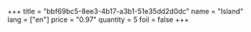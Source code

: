 +++
title = "bbf69bc5-8ee3-4b17-a3b1-51e35dd2d0dc"
name = "Island"
lang = ["en"]
price = "0.97"
quantity = 5
foil = false
+++
